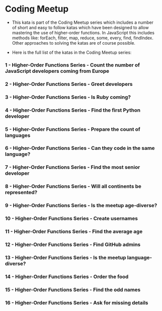 # Coding Meetup

- This kata is part of the Coding Meetup series which includes a number of short and easy to follow katas which have been designed to allow mastering the use of higher-order functions. In JavaScript this includes methods like: forEach, filter, map, reduce, some, every, find, findIndex. Other approaches to solving the katas are of course possible.

- Here is the full list of the katas in the Coding Meetup series:

### 1 - Higher-Order Functions Series - Count the number of JavaScript developers coming from Europe

### 2 - Higher-Order Functions Series - Greet developers

### 3 - Higher-Order Functions Series - Is Ruby coming?

### 4 - Higher-Order Functions Series - Find the first Python developer

### 5 - Higher-Order Functions Series - Prepare the count of languages

### 6 - Higher-Order Functions Series - Can they code in the same language?

### 7 - Higher-Order Functions Series - Find the most senior developer

### 8 - Higher-Order Functions Series - Will all continents be represented?

### 9 - Higher-Order Functions Series - Is the meetup age-diverse?

### 10 - Higher-Order Functions Series - Create usernames

### 11 - Higher-Order Functions Series - Find the average age

### 12 - Higher-Order Functions Series - Find GitHub admins

### 13 - Higher-Order Functions Series - Is the meetup language-diverse?

### 14 - Higher-Order Functions Series - Order the food

### 15 - Higher-Order Functions Series - Find the odd names

### 16 - Higher-Order Functions Series - Ask for missing details
